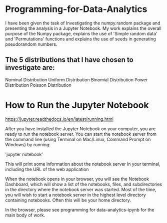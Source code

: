 # Programming-for-Data-Analytics
I have been given the task of Investigating the numpy.random package and presenting the analysis in a Jupyter Notebook.  My work explains the overall purpose of the Numpy package, explains the use of 'Simple random data' and 'Permutations' functions and explains the use of seeds in generating pseudorandom numbers.

## The 5 distributions that I have chosen to investigate are: 
Nominal Distribution
Uniform Distribution
Binomial Distribution
Power Distribution
Poisson Distribution

# How to Run the Jupyter Notebook
https://jupyter.readthedocs.io/en/latest/running.html

After you have installed the Jupyter Notebook on your computer, you are ready to run the notebook server. You can start the notebook server from the command line (using Terminal on Mac/Linux, Command Prompt on Windows) by running:

'jupyter notebook'

This will print some information about the notebook server in your terminal, including the URL of the web application 

When the notebook opens in your browser, you will see the Notebook Dashboard, which will show a list of the notebooks, files, and subdirectories in the directory where the notebook server was started. Most of the time, you will wish to start a notebook server in the highest level directory containing notebooks. Often this will be your home directory.

In the browser, please see programming for data-analytics-ipynb for the main body of work.


